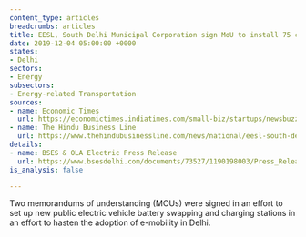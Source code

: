 ```yaml
---
content_type: articles
breadcrumbs: articles
title: EESL, South Delhi Municipal Corporation sign MoU to install 75 charging stations.
date: 2019-12-04 05:00:00 +0000
states:
- Delhi
sectors:
- Energy
subsectors:
- Energy-related Transportation
sources:
- name: Economic Times
  url: https://economictimes.indiatimes.com/small-biz/startups/newsbuzz/bses-delhi-discoms-ola-electric-to-set-up-battery-swap-stations/articleshow/72223708.cms
- name: The Hindu Business Line
  url: https://www.thehindubusinessline.com/news/national/eesl-south-delhi-municipal-corporation-sign-mou-to-install-75-charging-stations/article30097600.ece
details:
- name: BSES & OLA Electric Press Release
  url: https://www.bsesdelhi.com/documents/73527/1190198003/Press_Release_Ola_Nov_25.pdf
is_analysis: false

---
```

Two memorandums of understanding (MOUs) were signed in an effort to set up new public electric vehicle battery swapping and charging stations in an effort to hasten the adoption of e-mobility in Delhi.